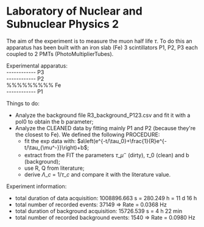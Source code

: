 # Laboratory of Nuclear and Subnuclear Physics 2
The aim of the experiment is to measure the muon half life $`\tau`$. To do this an apparatus has been built with an iron slab (Fe) 3 scintillators P1, P2, P3 each coupled to 2 PMTs (PhotoMultiplierTubes).

Experimental apparatus: <br />
 ------------	P3 <br />
 ------------	P2 <br />
%%%%%%%%%	Fe <br />
 ------------	P1 <br />

Things to do:
- Analyze the background file R3\_background\_P123.csv and fit it with a pol0 to obtain the b parameter;
- Analyze the CLEANED data by fitting mainly P1 and P2 (because they're the closest to Fe). We defined the following PROCEDURE:
	- fit the exp data with: $`a\left(e^{-t/\tau_0}+\frac{1}{R}e^{-t/\tau_{\mu^-}}\right)+b`$;
	- extract from the FIT the parameters $\tau\_{\mu^-}$ (dirty), $\tau\_0$ (clean) and b (background);
	- use R, Q from literature;
	- derive $\Lambda\_c$ = $1/\tau\_c$ and compare it with the literature value.


Experiment information:
- total duration of data acquisition: 1008896.663 s = 280.249 h = 11 d 16 h
- total number of recorded events: 37149 => Rate = 0.0368 Hz
- total duration of background acquisition: 15726.539 s = 4 h 22 min
- total number of recorded background events: 1540 => Rate = 0.0980 Hz
